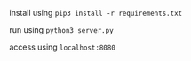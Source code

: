 install using `pip3 install -r requirements.txt`

run using `python3 server.py`

access using `localhost:8080` 